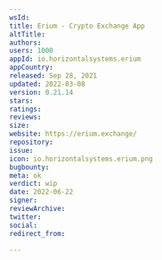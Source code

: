```yaml
---
wsId: 
title: Erium - Crypto Exchange App
altTitle: 
authors: 
users: 1000
appId: io.horizontalsystems.erium
appCountry: 
released: Sep 28, 2021
updated: 2022-03-08
version: 0.21.14
stars: 
ratings: 
reviews: 
size: 
website: https://erium.exchange/
repository: 
issue: 
icon: io.horizontalsystems.erium.png
bugbounty: 
meta: ok
verdict: wip
date: 2022-06-22
signer: 
reviewArchive: 
twitter: 
social: 
redirect_from: 

---
```


